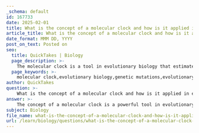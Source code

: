 ```yaml
---
_schema: default
id: 167733
date: 2025-02-01
title: What is the concept of a molecular clock and how is it applied in evolutionary studies?
article_title: What is the concept of a molecular clock and how is it applied in evolutionary studies?
date_format: MMM DD, YYYY
post_on_text: Posted on
seo:
  title: QuickTakes | Biology
  page_description: >-
    The molecular clock is a tool in evolutionary biology that estimates the timing of evolutionary events based on genetic mutation rates. It is used to infer the time since species diverged from a common ancestor and is calibrated using the fossil record to understand evolutionary relationships.
  page_keywords: >-
    molecular clock,evolutionary biology,genetic mutations,evolutionary events,nucleotide substitutions,phylogenetic trees,fossil record,neutral theory,divergence times,estimating divergence,genetic data,evolutionary relationships,mutation rates,evolutionary history
author: QuickTakes
question: >-
    What is the concept of a molecular clock and how is it applied in evolutionary studies?
answer: >-
    The concept of a molecular clock is a powerful tool in evolutionary biology that uses the rate of genetic mutations to estimate the timing of evolutionary events. It is based on the premise that nucleotide substitutions in certain genes occur at a relatively constant rate over time, allowing researchers to infer the time since two species last shared a common ancestor.\n\n### Key Features of Molecular Clocks:\n\n1. **Constant Rate of Evolution**: Molecular clocks rely on the idea that some genes evolve at a steady rate, which can be measured in terms of nucleotide substitutions. This means that the number of changes in a gene can be directly correlated with the time elapsed since the species diverged.\n\n2. **Calibration with Fossil Record**: To accurately estimate divergence times, molecular clocks are calibrated against branches in phylogenetic trees that have known dates from the fossil record. This calibration helps to establish a timeline for evolutionary changes.\n\n3. **Neutral Theory**: Much of the molecular change in genes and proteins is thought to be neutral, meaning it does not significantly affect an organism's fitness. According to the neutral theory, these changes should occur at a regular rate, akin to a clock.\n\n### Applications in Evolutionary Studies:\n\n- **Estimating Divergence Times**: Molecular clocks are used to estimate when different species diverged from a common ancestor. For example, they have been applied to trace the origin of HIV, showing that it descended from viruses that infect chimpanzees and other primates.\n\n- **Understanding Evolutionary Relationships**: By analyzing genetic data, researchers can construct phylogenetic trees that illustrate the evolutionary relationships among species. This helps in predicting features of ancestors based on the characteristics of their descendants.\n\n### Challenges and Limitations:\n\nWhile molecular clocks are a valuable tool, they come with challenges:\n\n- **Variability in Mutation Rates**: The rate of molecular change is not always constant across different genes or lineages. Some DNA changes may be favored by natural selection, leading to discrepancies in the expected clock-like behavior.\n\n- **Uncertainty in Older Divergences**: Estimates of evolutionary divergences that predate the fossil record can be highly uncertain. The use of multiple genes can help improve the accuracy of these estimates.\n\n- **Complexity of Evolutionary Relationships**: Horizontal gene transfer and other factors can complicate the interpretation of molecular data, making it difficult to construct clear phylogenetic trees.\n\nIn summary, molecular clocks are essential for tracking evolutionary time and understanding the history of life on Earth. They provide insights into the timing of evolutionary events and the relationships among species, although researchers must navigate the complexities and uncertainties inherent in this approach.
subject: Biology
file_name: what-is-the-concept-of-a-molecular-clock-and-how-is-it-applied-in-evolutionary-studies.md
url: /learn/biology/questions/what-is-the-concept-of-a-molecular-clock-and-how-is-it-applied-in-evolutionary-studies
---
```


&nbsp;